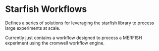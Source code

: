 # Starfish Workflows

Defines a series of solutions for leveraging the starfish library to process large experiments at 
scale. 

Currently just contains a workflow designed to process a MERFISH experiment using the cromwell 
workflow engine. 